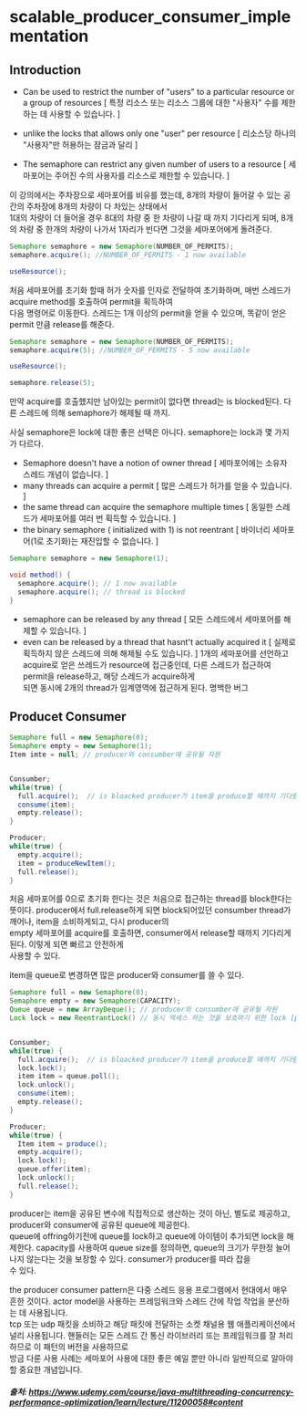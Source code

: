 # scalable_producer_consumer_implementation

## Introduction

- Can be used to restrict the number of "users" to a particular resource or a group of resources
  [ 특정 리소스 또는 리소스 그룹에 대한 "사용자" 수를 제한하는 데 사용할 수 있습니다. ]

- unlike the locks that allows only one "user" per resource
  [ 리소스당 하나의 "사용자"만 허용하는 잠금과 달리 ]
- The semaphore can restrict any given number of users to a resource
  [ 세마포어는 주어진 수의 사용자를 리소스로 제한할 수 있습니다. ]
 
 이 강의에서는 주차장으로 세마포어를 비유를 했는데, 8개의 차량이 들어갈 수 있는 공간의 주차장에 8개의 차량이 다 차있는 상태에서     
 1대의 차량이 더 들어올 경우 8대의 차량 중 한 차량이 나갈 때 까지 기다리게 되며, 8개의 차량 중 한개의 차량이 나가서 1자리가 빈다면 그것을
 세마포어에게 돌려준다.

```java
Semaphore semaphore = new Semaphore(NUMBER_OF_PERMITS);
semaphore.acquire(); //NUMBER_OF_PERMITS - 1 now available

useResource();
```
처음 세마포어를 초기화 할때 허가 숫자를 인자로 전달하여 초기화하며, 매번 스레드가 acquire method를 호출하여 permit을 획득하여    
다음 명령어로 이동한다. 스레드는 1개 이상의 permit을 얻을 수 있으며, 똑같이 얻은 permit 만큼 release를 해준다.
```java
Semaphore semaphore = new Semaphore(NUMBER_OF_PERMITS);
semaphore.acquire(5); //NUMBER_OF_PERMITS - 5 now available

useResource();

semaphore.release(5);
```

만약 acquire를 호출했지만 남아있는 permit이 없다면 thread는 is blocked된다. 다른 스레드에 의해 semaphore가 해제될 때 까지.    

사실 semaphore은 lock에 대한 좋은 선택은 아니다. semaphore는 lock과 몇 가지가 다르다.
- Semaphore doesn't have a notion of owner thread [ 세마포어에는 소유자 스레드 개념이 없습니다. ]
- many threads can acquire a permit [ 많은 스레드가 허가를 얻을 수 있습니다. ]
- the same thread can acquire the semaphore multiple times [ 동일한 스레드가 세마포어를 여러 번 획득할 수 있습니다. ]  
- the binary semaphore ( initialized with 1) is not reentrant [ 바이너리 세마포어(1로 초기화)는 재진입할 수 없습니다. ]

```java
Semaphore semaphore = new Semaphore(1);

void method() {
  semaphore.acquire(); // 1 now available
  semaphore.acquire(); // thread is blocked
}
```


- semaphore can be released by any thread [ 모든 스레드에서 세마포어를 해제할 수 있습니다. ]
- even can be released by a thread that hasnt't actually acquired it [ 실제로 획득하지 않은 스레드에 의해 해제될 수도 있습니다. ]
1개의 세마포어를 선언하고 acquire로 얻은 쓰레드가 resource에 접근중인데, 다른 스레드가 접근하여 permit을 release하고, 해당 스레드가 acquire하게    
되면 동시에 2개의 thread가 임계영역에 접근하게 된다. 명백한 버그


## Producet Consumer
```java
Semaphore full = new Semaphore(0);
Semaphore empty = new Semaphore(1);
Item imte = null; // producer와 consumber에 공유될 자원


Consumber;
while(true) {
  full.acquire();  // is bloacked producer가 item을 produce할 때까지 기다림
  consume(item);
  empty.release();
}

Producer;
while(true) {
  empty.acquire();
  item = produceNewItem();
  full.release();
}
```

처음 세마포어를 0으로 초기화 한다는 것은 처음으로 접근하는 thread를 block한다는 뜻이다.
producer에서 full.release하게 되면 block되어있던 consumber thread가 깨어나, item을 소비하게되고, 다시 producer의     
empty 세마포어를 acquire를 호출하면, consumer에서 release할 때까지 기다리게 된다. 이렇게 되면 빠르고 안전하게    
사용할 수 있다.

item을 queue로 변경하면 많은 producer와 consumer를 쓸 수 있다.
```java
Semaphore full = new Semaphore(0);
Semaphore empty = new Semaphore(CAPACITY);
Queue queue = new ArrayDeque(); // producer와 consumber에 공유될 자원
Lock lock = new ReentrantLock() // 동시 엑세스 하는 것을 보호하기 위한 lock [producer, consumer 둘다. ]


Consumber;
while(true) {
  full.acquire();  // is bloacked producer가 item을 produce할 때까지 기다림
  lock.lock();
  item item = queue.poll();
  lock.unlock();
  consume(item);
  empty.release();
}

Producer;
while(true) {
  Item item = produce();
  empty.acquire();
  lock.lock();
  queue.offer(item);
  lock.unlock();
  full.release();
}
```
producer는 item을 공유된 변수에 직접적으로 생산하는 것이 아닌, 별도로 제공하고, producer와 consumer에 공유된 queue에 제공한다.     
queue에 offring하기전에 queue를 lock하고 queue에 아이템이 추가되면 lock을 해제한다.
capacity를 사용하여 queue size를 정의하면, queue의 크기가 무한정 늘어나지 않는다는 것을 보장할 수 있다. consumer가 producer를 따라 잡을   
수 있다.

the producer consumer pattern은 다중 스레드 응용 프로그램에서 현대에서 매우 흔한 것이다.
actor model을 사용하는 프레임워크와 스레드 간에 작업 작업을 분산하는 데 사용됩니다.     
tcp 또는 udp 패킷을 소비하고 해당 패킷에 전달하는 소켓 채널용 웹 애플리케이션에서 널리 사용됩니다.
핸들러는 모든 스레드 간 통신 라이브러리 또는 프레임워크를 잘 처리하므로 이 패턴의 버전을 사용하므로    
방금 다룬 사용 사례는 세마포어 사용에 대한 좋은 예일 뿐만 아니라 일반적으로 알아야 할 중요한 개념입니다.

##### 출처: https://www.udemy.com/course/java-multithreading-concurrency-performance-optimization/learn/lecture/11200058#content
